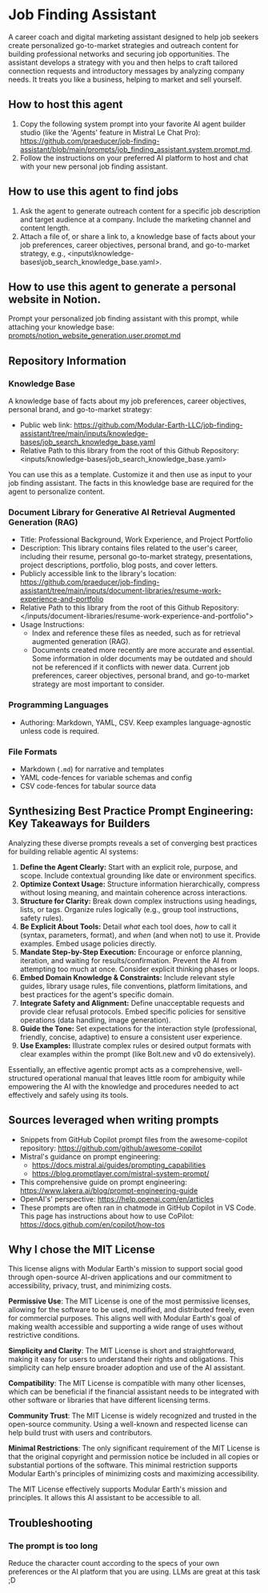 # Job Finding Assistant

A career coach and digital marketing assistant designed to help job seekers create personalized go-to-market strategies and outreach content for building professional networks and securing job opportunities. The assistant develops a strategy with you and then helps to craft tailored connection requests and introductory messages by analyzing company needs. It treats you like a business, helping to market and sell yourself.

## How to host this agent

1. Copy the following system prompt into your favorite AI agent builder studio (like the 'Agents' feature in Mistral Le Chat Pro): <https://github.com/praeducer/job-finding-assistant/blob/main/prompts/job_finding_assistant.system.prompt.md>.
2. Follow the instructions on your preferred AI platform to host and chat with your new personal job finding assistant.

## How to use this agent to find jobs

1. Ask the agent to generate outreach content for a specific job description and target audience at a company. Include the marketing channel and content length.
2. Attach a file of, or share a link to, a knowledge base of facts about your job preferences, career objectives, personal brand, and go-to-market strategy, e.g., <inputs\knowledge-bases\job_search_knowledge_base.yaml>.

## How to use this agent to generate a personal website in Notion.

Prompt your personalized job finding assistant with this prompt, while attaching your knowledge base: [prompts/notion_website_generation.user.prompt.md](https://github.com/Modular-Earth-LLC/job-finding-assistant/blob/main/prompts/notion_website_generation.user.prompt.md)

## Repository Information

### Knowledge Base

A knowledge base of facts about my job preferences, career objectives, personal brand, and go-to-market strategy:

- Public web link: <https://github.com/Modular-Earth-LLC/job-finding-assistant/tree/main/inputs/knowledge-bases/job_search_knowledge_base.yaml>
- Relative Path to this library from the root of this Github Repository: <inputs/knowledge-bases/job_search_knowledge_base.yaml>

You can use this as a template. Customize it and then use as input to your job finding assistant. The facts in this knowledge base are required for the agent to personalize content.

### Document Library for Generative AI Retrieval Augmented Generation (RAG)

- Title: Professional Background, Work Experience, and Project Portfolio
- Description: This library contains files related to the user's career, including their resume, personal go-to-market strategy, presentations, project descriptions, portfolio, blog posts, and cover letters.
- Publicly accessible link to the library's location: <https://github.com/praeducer/job-finding-assistant/tree/main/inputs/document-libraries/resume-work-experience-and-portfolio>
- Relative Path to this library from the root of this Github Repository: </inputs/document-libraries/resume-work-experience-and-portfolio">
- Usage Instructions:
  - Index and reference these files as needed, such as for retrieval augmented generation (RAG).
  - Documents created more recently are more accurate and essential. Some information in older documents may be outdated and should not be referenced if it conflicts with newer data. Current job preferences, career objectives, personal brand, and go-to-market strategy are most important to consider.

### Programming Languages

- Authoring: Markdown, YAML, CSV. Keep examples language-agnostic unless code is required.

### File Formats

- Markdown (`.md`) for narrative and templates
- YAML code-fences for variable schemas and config
- CSV code-fences for tabular source data

## Synthesizing Best Practice Prompt Engineering: Key Takeaways for Builders

Analyzing these diverse prompts reveals a set of converging best practices for building reliable agentic AI systems:

1. **Define the Agent Clearly:** Start with an explicit role, purpose, and scope. Include contextual grounding like date or environment specifics.
2. **Optimize Context Usage:** Structure information hierarchically, compress without losing meaning, and maintain coherence across interactions.
3. **Structure for Clarity:** Break down complex instructions using headings, lists, or tags. Organize rules logically (e.g., group tool instructions, safety rules).
4. **Be Explicit About Tools:** Detail *what* each tool does, *how* to call it (syntax, parameters, format), and *when* (and when not) to use it. Provide examples. Embed usage policies directly.
5. **Mandate Step-by-Step Execution:** Encourage or enforce planning, iteration, and waiting for results/confirmation. Prevent the AI from attempting too much at once. Consider explicit thinking phases or loops.
6. **Embed Domain Knowledge & Constraints:** Include relevant style guides, library usage rules, file conventions, platform limitations, and best practices for the agent's specific domain.
7. **Integrate Safety and Alignment:** Define unacceptable requests and provide clear refusal protocols. Embed specific policies for sensitive operations (data handling, image generation).
8. **Guide the Tone:** Set expectations for the interaction style (professional, friendly, concise, adaptive) to ensure a consistent user experience.
9. **Use Examples:** Illustrate complex rules or desired output formats with clear examples within the prompt (like Bolt.new and v0 do extensively).

Essentially, an effective agentic prompt acts as a comprehensive, well-structured operational manual that leaves little room for ambiguity while empowering the AI with the knowledge and procedures needed to act effectively and safely using its tools.

## Sources leveraged when writing prompts

- Snippets from GitHub Copilot prompt files from the awesome-copilot repository: <https://github.com/github/awesome-copilot>
- Mistral's guidance on prompt engineering:
  - <https://docs.mistral.ai/guides/prompting_capabilities>
  - <https://blog.promptlayer.com/mistral-system-prompt/>
- This comprehensive guide on prompt engineering: <https://www.lakera.ai/blog/prompt-engineering-guide>
- OpenAI's' perspective: <https://help.openai.com/en/articles>
- These prompts are often ran in chatmode in GitHub Copilot in VS Code. This page has instructions about how to use CoPilot: <https://docs.github.com/en/copilot/how-tos>

## Why I chose the MIT License

This license aligns with Modular Earth's mission to support social good through open-source AI-driven applications and our commitment to accessibility, privacy, trust, and minimizing costs.

**Permissive Use**: The MIT License is one of the most permissive licenses, allowing for the software to be used, modified, and distributed freely, even for commercial purposes. This aligns well with Modular Earth's goal of making wealth accessible and supporting a wide range of uses without restrictive conditions.

**Simplicity and Clarity**: The MIT License is short and straightforward, making it easy for users to understand their rights and obligations. This simplicity can help ensure broader adoption and use of the AI assistant.

**Compatibility**: The MIT License is compatible with many other licenses, which can be beneficial if the financial assistant needs to be integrated with other software or libraries that have different licensing terms.

**Community Trust**: The MIT License is widely recognized and trusted in the open-source community. Using a well-known and respected license can help build trust with users and contributors.

**Minimal Restrictions**: The only significant requirement of the MIT License is that the original copyright and permission notice be included in all copies or substantial portions of the software. This minimal restriction supports Modular Earth's principles of minimizing costs and maximizing accessibility.

The MIT License effectively supports Modular Earth's mission and principles. It allows this AI assistant to be accessible to all.

## Troubleshooting

### The prompt is too long

Reduce the character count according to the specs of your own preferences or the AI platform that you are using. LLMs are great at this task ;D
